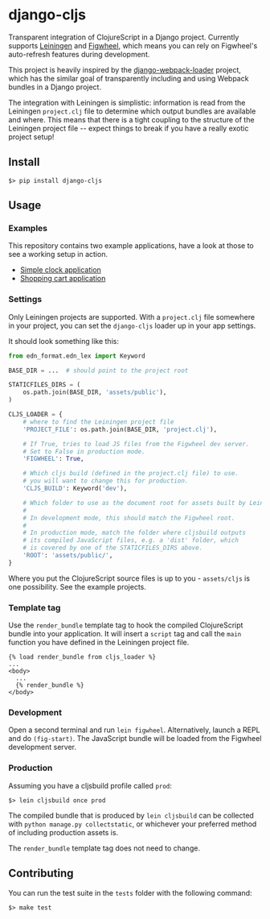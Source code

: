 django-cljs
===========

Transparent integration of ClojureScript in a Django project. Currently supports 
[Leiningen][] and [Figwheel][], which means you can rely on Figwheel's auto-refresh
features during development. 

This project is heavily inspired by the [django-webpack-loader][] project, which has the
similar goal of transparently including and using Webpack bundles in a Django project.

The integration with Leiningen is simplistic: information is read from the Leiningen
`project.clj` file to determine which output bundles are available and where. 
This means that there is a tight coupling to the structure of the Leiningen project
file -- expect things to break if you have a really exotic project setup!

## Install

```shell
$> pip install django-cljs
```

## Usage

### Examples

This repository contains two example applications, have a look at those
to see a working setup in action.

* [Simple clock application][simple]
* [Shopping cart application][cart]

### Settings

Only Leiningen projects are supported. With a `project.clj` file somewhere
in your project, you can set the `django-cljs` loader up in your app settings.

It should look something like this:

```python
from edn_format.edn_lex import Keyword

BASE_DIR = ...  # should point to the project root

STATICFILES_DIRS = (
    os.path.join(BASE_DIR, 'assets/public'),
)

CLJS_LOADER = {
    # where to find the Leiningen project file
    'PROJECT_FILE': os.path.join(BASE_DIR, 'project.clj'),

    # If True, tries to load JS files from the Figwheel dev server.
    # Set to False in production mode.
    'FIGWHEEL': True,

    # Which cljs build (defined in the project.clj file) to use.
    # you will want to change this for production.
    'CLJS_BUILD': Keyword('dev'),

    # Which folder to use as the document root for assets built by Leiningen.
    #
    # In development mode, this should match the Figwheel root.
    #
    # In production mode, match the folder where cljsbuild outputs
    # its compiled JavaScript files, e.g. a 'dist' folder, which
    # is covered by one of the STATICFILES_DIRS above.
    'ROOT': 'assets/public/',
}

```

Where you put the ClojureScript source files is up to you - `assets/cljs` is
one possibility. See the example projects. 

### Template tag

Use the `render_bundle` template tag to hook the compiled ClojureScript bundle 
into your application. It will insert a `script` tag and call the `main` function
you have defined in the Leiningen project file.

```
{% load render_bundle from cljs_loader %}
...
<body>
  ...
  {% render_bundle %}  
</body>
```


### Development 

Open a second terminal and run `lein figwheel`. Alternatively, launch a REPL
and do `(fig-start)`. The JavaScript bundle will be loaded from the Figwheel
development server.

### Production

Assuming you have a cljsbuild profile called `prod`:

```
$> lein cljsbuild once prod
```

The compiled bundle that is produced by `lein cljsbuild` can be collected with 
`python manage.py collectstatic`, or whichever your preferred method of 
including production assets is.

The `render_bundle` template tag does not need to change.

## Contributing

You can run the test suite in the `tests` folder with the following command:


```
$> make test
```


[Leiningen]: http://leiningen.org/
[Figwheel]: https://github.com/bhauman/lein-figwheel
[django-webpack-loader]: https://github.com/owais/django-webpack-loader
[simple]: examples/simple
[cart]: examples/shopping-cart


